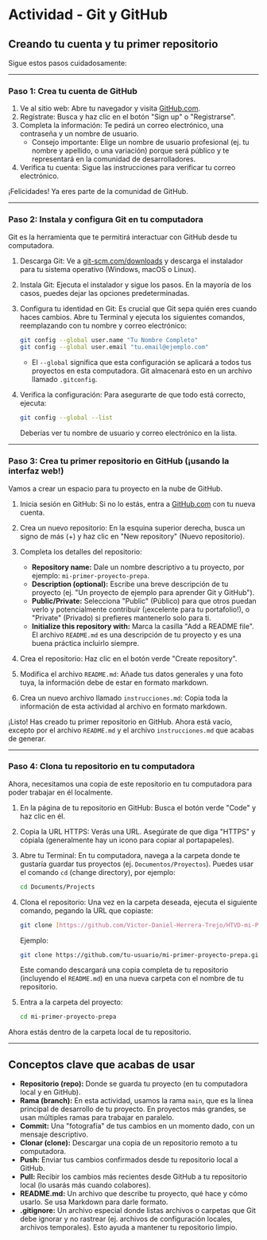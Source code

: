 # Actividad - Git y GitHub

## Creando tu cuenta y tu primer repositorio

Sigue estos pasos cuidadosamente:

---

### Paso 1: Crea tu cuenta de GitHub

1. Ve al sitio web: Abre tu navegador y visita [GitHub.com](https://github.com/).
2. Regístrate: Busca y haz clic en el botón "Sign up" o "Registrarse".
3. Completa la información: Te pedirá un correo electrónico, una contraseña y un nombre de usuario.  
   - Consejo importante: Elige un nombre de usuario profesional (ej. tu nombre y apellido, o una variación) porque será público y te representará en la comunidad de desarrolladores.
4. Verifica tu cuenta: Sigue las instrucciones para verificar tu correo electrónico.

¡Felicidades! Ya eres parte de la comunidad de GitHub.

---

### Paso 2: Instala y configura Git en tu computadora

Git es la herramienta que te permitirá interactuar con GitHub desde tu computadora.

1. Descarga Git: Ve a [git-scm.com/downloads](https://git-scm.com/downloads) y descarga el instalador para tu sistema operativo (Windows, macOS o Linux).
2. Instala Git: Ejecuta el instalador y sigue los pasos. En la mayoría de los casos, puedes dejar las opciones predeterminadas.
3. Configura tu identidad en Git: Es crucial que Git sepa quién eres cuando haces cambios. Abre tu Terminal y ejecuta los siguientes comandos, reemplazando con tu nombre y correo electrónico:

   ```bash
   git config --global user.name "Tu Nombre Completo"
   git config --global user.email "tu.email@ejemplo.com"
   ```

   - El `--global` significa que esta configuración se aplicará a todos tus proyectos en esta computadora. Git almacenará esto en un archivo llamado `.gitconfig`.

4. Verifica la configuración: Para asegurarte de que todo está correcto, ejecuta:

   ```bash
   git config --global --list
   ```

   Deberías ver tu nombre de usuario y correo electrónico en la lista.

---

### Paso 3: Crea tu primer repositorio en GitHub (¡usando la interfaz web!)

Vamos a crear un espacio para tu proyecto en la nube de GitHub.

1. Inicia sesión en GitHub: Si no lo estás, entra a [GitHub.com](https://github.com/) con tu nueva cuenta.
2. Crea un nuevo repositorio: En la esquina superior derecha, busca un signo de más (+) y haz clic en "New repository" (Nuevo repositorio).
3. Completa los detalles del repositorio:
   - **Repository name:** Dale un nombre descriptivo a tu proyecto, por ejemplo: `mi-primer-proyecto-prepa`.
   - **Description (optional):** Escribe una breve descripción de tu proyecto (ej. "Un proyecto de ejemplo para aprender Git y GitHub").
   - **Public/Private:** Selecciona "Public" (Público) para que otros puedan verlo y potencialmente contribuir (¡excelente para tu portafolio!), o "Private" (Privado) si prefieres mantenerlo solo para ti.
   - **Initialize this repository with:** Marca la casilla "Add a README file". El archivo `README.md` es una descripción de tu proyecto y es una buena práctica incluirlo siempre.

4. Crea el repositorio: Haz clic en el botón verde "Create repository".
5. Modifica el archivo `README.md`: Añade tus datos generales y una foto tuya, la información debe de estar en formato markdown.
6. Crea un nuevo archivo llamado `instrucciones.md`: Copia toda la información de esta actividad al archivo en formato markdown.

¡Listo! Has creado tu primer repositorio en GitHub. Ahora está vacío, excepto por el archivo `README.md` y el archivo `instrucciones.md` que acabas de generar.

---

### Paso 4: Clona tu repositorio en tu computadora

Ahora, necesitamos una copia de este repositorio en tu computadora para poder trabajar en él localmente.

1. En la página de tu repositorio en GitHub: Busca el botón verde "Code" y haz clic en él.
2. Copia la URL HTTPS: Verás una URL. Asegúrate de que diga "HTTPS" y cópiala (generalmente hay un icono para copiar al portapapeles).
3. Abre tu Terminal: En tu computadora, navega a la carpeta donde te gustaría guardar tus proyectos (ej. `Documentos/Proyectos`). Puedes usar el comando `cd` (change directory), por ejemplo:

   ```bash
   cd Documents/Projects
   ```

4. Clona el repositorio: Una vez en la carpeta deseada, ejecuta el siguiente comando, pegando la URL que copiaste:

   ```bash
   git clone [https://github.com/Victor-Daniel-Herrera-Trejo/HTVD-mi-PrimerProyecto-prepa-.git]
   ```

   Ejemplo:

   ```bash
   git clone https://github.com/tu-usuario/mi-primer-proyecto-prepa.git
   ```

   Este comando descargará una copia completa de tu repositorio (incluyendo el `README.md`) en una nueva carpeta con el nombre de tu repositorio.

5. Entra a la carpeta del proyecto:

   ```bash
   cd mi-primer-proyecto-prepa
   ```

Ahora estás dentro de la carpeta local de tu repositorio.

---

## Conceptos clave que acabas de usar

- **Repositorio (repo):** Donde se guarda tu proyecto (en tu computadora local y en GitHub).
- **Rama (branch):** En esta actividad, usamos la rama `main`, que es la línea principal de desarrollo de tu proyecto. En proyectos más grandes, se usan múltiples ramas para trabajar en paralelo.
- **Commit:** Una "fotografía" de tus cambios en un momento dado, con un mensaje descriptivo.
- **Clonar (clone):** Descargar una copia de un repositorio remoto a tu computadora.
- **Push:** Enviar tus cambios confirmados desde tu repositorio local a GitHub.
- **Pull:** Recibir los cambios más recientes desde GitHub a tu repositorio local (lo usarás más cuando colabores).
- **README.md:** Un archivo que describe tu proyecto, qué hace y cómo usarlo. Se usa Markdown para darle formato.
- **.gitignore:** Un archivo especial donde listas archivos o carpetas que Git debe ignorar y no rastrear (ej. archivos de configuración locales, archivos temporales). Esto ayuda a mantener tu repositorio limpio.
